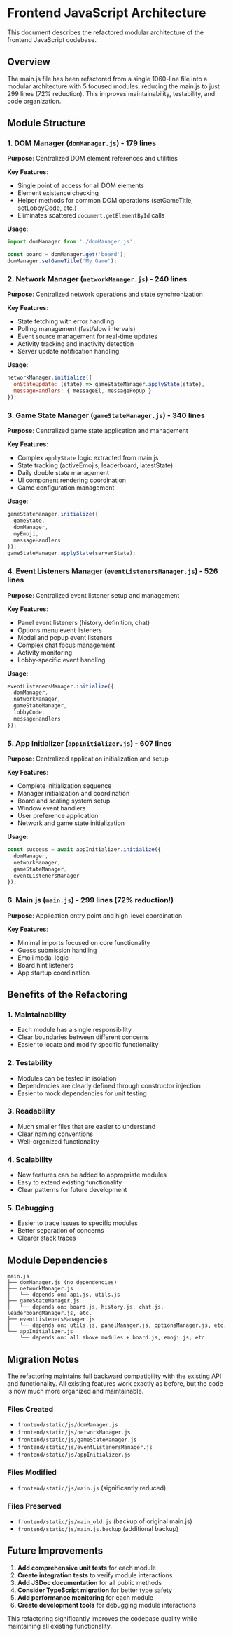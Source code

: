 # Frontend JavaScript Architecture

This document describes the refactored modular architecture of the frontend JavaScript codebase.

## Overview

The main.js file has been refactored from a single 1060-line file into a modular architecture with 5 focused modules, reducing the main.js to just 299 lines (72% reduction). This improves maintainability, testability, and code organization.

## Module Structure

### 1. DOM Manager (`domManager.js`) - 179 lines
**Purpose**: Centralized DOM element references and utilities

**Key Features**:
- Single point of access for all DOM elements
- Element existence checking
- Helper methods for common DOM operations (setGameTitle, setLobbyCode, etc.)
- Eliminates scattered `document.getElementById` calls

**Usage**:
```javascript
import domManager from './domManager.js';

const board = domManager.get('board');
domManager.setGameTitle('My Game');
```

### 2. Network Manager (`networkManager.js`) - 240 lines
**Purpose**: Centralized network operations and state synchronization

**Key Features**:
- State fetching with error handling
- Polling management (fast/slow intervals)
- Event source management for real-time updates
- Activity tracking and inactivity detection
- Server update notification handling

**Usage**:
```javascript
networkManager.initialize({
  onStateUpdate: (state) => gameStateManager.applyState(state),
  messageHandlers: { messageEl, messagePopup }
});
```

### 3. Game State Manager (`gameStateManager.js`) - 340 lines
**Purpose**: Centralized game state application and management

**Key Features**:
- Complex `applyState` logic extracted from main.js
- State tracking (activeEmojis, leaderboard, latestState)
- Daily double state management
- UI component rendering coordination
- Game configuration management

**Usage**:
```javascript
gameStateManager.initialize({
  gameState,
  domManager,
  myEmoji,
  messageHandlers
});
gameStateManager.applyState(serverState);
```

### 4. Event Listeners Manager (`eventListenersManager.js`) - 526 lines
**Purpose**: Centralized event listener setup and management

**Key Features**:
- Panel event listeners (history, definition, chat)
- Options menu event listeners
- Modal and popup event listeners
- Complex chat focus management
- Activity monitoring
- Lobby-specific event handling

**Usage**:
```javascript
eventListenersManager.initialize({
  domManager,
  networkManager,
  gameStateManager,
  lobbyCode,
  messageHandlers
});
```

### 5. App Initializer (`appInitializer.js`) - 607 lines
**Purpose**: Centralized application initialization and setup

**Key Features**:
- Complete initialization sequence
- Manager initialization and coordination
- Board and scaling system setup
- Window event handlers
- User preference application
- Network and game state initialization

**Usage**:
```javascript
const success = await appInitializer.initialize({
  domManager,
  networkManager,
  gameStateManager,
  eventListenersManager
});
```

### 6. Main.js (`main.js`) - 299 lines (72% reduction!)
**Purpose**: Application entry point and high-level coordination

**Key Features**:
- Minimal imports focused on core functionality
- Guess submission handling
- Emoji modal logic
- Board hint listeners
- App startup coordination

## Benefits of the Refactoring

### 1. **Maintainability**
- Each module has a single responsibility
- Clear boundaries between different concerns
- Easier to locate and modify specific functionality

### 2. **Testability**
- Modules can be tested in isolation
- Dependencies are clearly defined through constructor injection
- Easier to mock dependencies for unit testing

### 3. **Readability**
- Much smaller files that are easier to understand
- Clear naming conventions
- Well-organized functionality

### 4. **Scalability**
- New features can be added to appropriate modules
- Easy to extend existing functionality
- Clear patterns for future development

### 5. **Debugging**
- Easier to trace issues to specific modules
- Better separation of concerns
- Clearer stack traces

## Module Dependencies

```
main.js
├── domManager.js (no dependencies)
├── networkManager.js
│   └── depends on: api.js, utils.js
├── gameStateManager.js
│   └── depends on: board.js, history.js, chat.js, leaderboardManager.js, etc.
├── eventListenersManager.js
│   └── depends on: utils.js, panelManager.js, optionsManager.js, etc.
└── appInitializer.js
    └── depends on: all above modules + board.js, emoji.js, etc.
```

## Migration Notes

The refactoring maintains full backward compatibility with the existing API and functionality. All existing features work exactly as before, but the code is now much more organized and maintainable.

### Files Created
- `frontend/static/js/domManager.js`
- `frontend/static/js/networkManager.js`
- `frontend/static/js/gameStateManager.js`
- `frontend/static/js/eventListenersManager.js`
- `frontend/static/js/appInitializer.js`

### Files Modified
- `frontend/static/js/main.js` (significantly reduced)

### Files Preserved
- `frontend/static/js/main_old.js` (backup of original main.js)
- `frontend/static/js/main.js.backup` (additional backup)

## Future Improvements

1. **Add comprehensive unit tests** for each module
2. **Create integration tests** to verify module interactions
3. **Add JSDoc documentation** for all public methods
4. **Consider TypeScript migration** for better type safety
5. **Add performance monitoring** for each module
6. **Create development tools** for debugging module interactions

This refactoring significantly improves the codebase quality while maintaining all existing functionality.